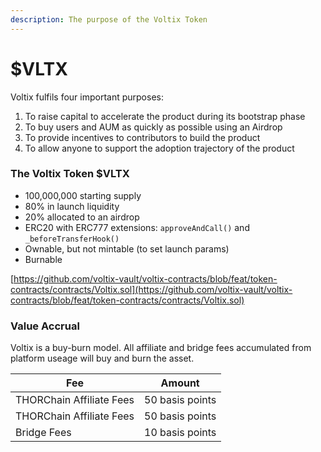 ```yaml
---
description: The purpose of the Voltix Token
---
```


# $VLTX

Voltix fulfils four important purposes:

1. To raise capital to accelerate the product during its bootstrap phase
2. To buy users and AUM as quickly as possible using an Airdrop
3. To provide incentives to contributors to build the product
4. To allow anyone to support the adoption trajectory of the product

### The Voltix Token $VLTX

* 100,000,000 starting supply
* 80% in launch liquidity
* 20% allocated to an airdrop
* ERC20 with ERC777 extensions: `approveAndCall()` and `_beforeTransferHook()`
* Ownable, but not mintable (to set launch params)
* Burnable

[https://github.com/voltix-vault/voltix-contracts/blob/feat/token-contracts/contracts/Voltix.sol](https://github.com/voltix-vault/voltix-contracts/blob/feat/token-contracts/contracts/Voltix.sol)

### Value Accrual

Voltix is a buy-burn model. All affiliate and bridge fees accumulated from platform useage will buy and burn the asset.&#x20;



| Fee                      | Amount          |
| ------------------------ | --------------- |
| THORChain Affiliate Fees | 50 basis points |
| THORChain Affiliate Fees | 50 basis points |
| Bridge Fees              | 10 basis points |

